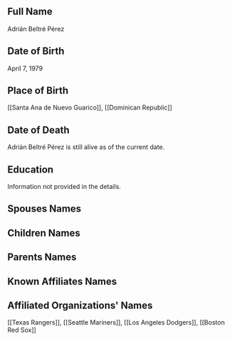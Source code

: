 ## Full Name
Adrián Beltré Pérez

## Date of Birth
April 7, 1979

## Place of Birth
[[Santa Ana de Nuevo Guarico]], [[Dominican Republic]]

## Date of Death
Adrián Beltré Pérez is still alive as of the current date.

## Education
Information not provided in the details.

## Spouses Names

## Children Names

## Parents Names

## Known Affiliates Names

## Affiliated Organizations' Names
[[Texas Rangers]],
[[Seattle Mariners]],
[[Los Angeles Dodgers]],
[[Boston Red Sox]]
